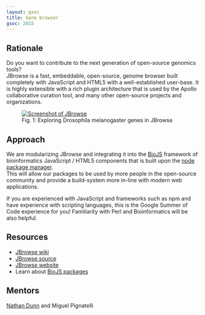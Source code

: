 ```yaml
---
layout: gsoc 
title: Gene browser
gsoc: 2015
---
```


Rationale
---------

Do you want to contribute to the next generation of open-source genomics tools?  
JBrowse is a fast, embeddable, open-source, genome browser built completely with JavaScript and HTML5 with a well-established user-base. 
It is highly extensible with a rich plugin architecture that is used by the Apollo collaborative curation tool, and many other open-source projects and organizations.

<figure>
	<a href="http://jbrowse.org/code/latest-release/?data=%2Fgenomes%2Fflybase-dmel-5.52-genes&loc=2L%3A10283901..10390066&tracks=DNA%2CGenes">
	<img src="{{ site.baseurl }}gsoc/2015/img/jbrowse.jpg" alt="Screenshot of JBrowse" style="max-height: 400px; max-width: 90%">
	</a>
	<figcaption>Fig. 1: Exploring Drosophila melanogaster genes in JBrowse</figcaption>
</figure>

Approach
--------

We are modularizing JBrowse and integrating it into the [BioJS](http;//biojs.net) framework of bioinformatics JavaScript / HTML5 components that is built upon the [node package manager](https://www.npmjs.com/).   
This will allow our packages to be used by more people in the open-source community and provide a build-system more in-line with modern web applications.

If you are experienced with JavaScript and frameworks such as npm and have experience with scripting languages, this is the Google Summer of Code experience for you! Familiarity with Perl and Bioinformatics will be also helpful.

Resources
---------

* [JBrowse wiki](http://gmod.org/wiki/JBrowse)
* [JBrowse source](https://github.com/GMOD/jbrowse/tree/master)
* [JBrowse website](http://jbrowse.org/)
* Learn about [BioJS packages][biojs-package]

[biojs-package]: http://edu.biojs.net/#

Mentors
-------

[Nathan Dunn](http://www.berkeleybop.org/person/nathan-dunn) and Miguel Pignatelli

